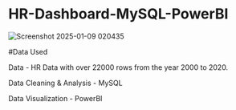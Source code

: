 # HR-Dashboard-MySQL-PowerBI

![Screenshot 2025-01-09 020435](https://github.com/user-attachments/assets/6fda7972-644c-4c64-b36c-f47ff6dfb4ed)

#Data Used

Data - HR Data with over 22000 rows from the year 2000 to 2020.

Data Cleaning & Analysis - MySQL

Data Visualization - PowerBI
